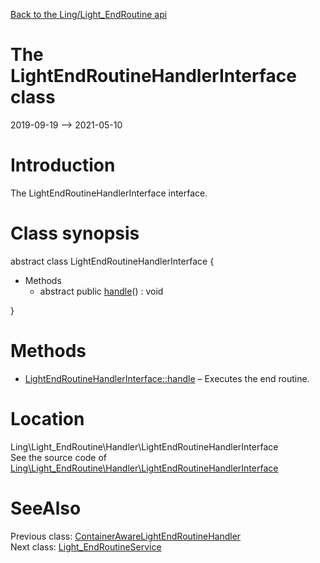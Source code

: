 [Back to the Ling/Light_EndRoutine api](https://github.com/lingtalfi/Light_EndRoutine/blob/master/doc/api/Ling/Light_EndRoutine.md)



The LightEndRoutineHandlerInterface class
================
2019-09-19 --> 2021-05-10






Introduction
============

The LightEndRoutineHandlerInterface interface.



Class synopsis
==============


abstract class <span class="pl-k">LightEndRoutineHandlerInterface</span>  {

- Methods
    - abstract public [handle](https://github.com/lingtalfi/Light_EndRoutine/blob/master/doc/api/Ling/Light_EndRoutine/Handler/LightEndRoutineHandlerInterface/handle.md)() : void

}






Methods
==============

- [LightEndRoutineHandlerInterface::handle](https://github.com/lingtalfi/Light_EndRoutine/blob/master/doc/api/Ling/Light_EndRoutine/Handler/LightEndRoutineHandlerInterface/handle.md) &ndash; Executes the end routine.





Location
=============
Ling\Light_EndRoutine\Handler\LightEndRoutineHandlerInterface<br>
See the source code of [Ling\Light_EndRoutine\Handler\LightEndRoutineHandlerInterface](https://github.com/lingtalfi/Light_EndRoutine/blob/master/Handler/LightEndRoutineHandlerInterface.php)



SeeAlso
==============
Previous class: [ContainerAwareLightEndRoutineHandler](https://github.com/lingtalfi/Light_EndRoutine/blob/master/doc/api/Ling/Light_EndRoutine/Handler/ContainerAwareLightEndRoutineHandler.md)<br>Next class: [Light_EndRoutineService](https://github.com/lingtalfi/Light_EndRoutine/blob/master/doc/api/Ling/Light_EndRoutine/Service/Light_EndRoutineService.md)<br>
